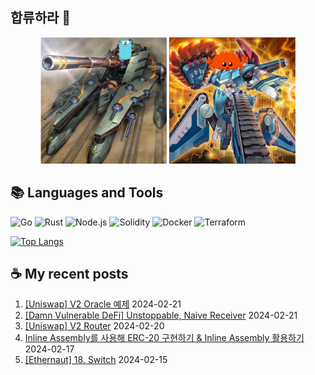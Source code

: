 ## 합류하라 🤝

<div align="center">
    <img src="https://github.com/piatoss3612/piatoss3612/blob/main/assets/go.png" alt="합류하라-go" width="40%" height="auto">
    <img src="https://github.com/piatoss3612/piatoss3612/blob/main/assets/rust.png" alt="합류하라-rust" width="40%" height="auto">
</div>

## 📚 Languages and Tools

![Go](https://img.shields.io/badge/Go-00ADD8?style=for-the-badge&logo=go&logoColor=white)
![Rust](https://img.shields.io/badge/Rust-000000?style=for-the-badge&logo=rust&logoColor=white)
![Node.js](https://img.shields.io/badge/Node.js-43853D?style=for-the-badge&logo=node.js&logoColor=white)
![Solidity](https://img.shields.io/badge/solidity-363636?style=for-the-badge&logo=solidity&logoColor=white)
![Docker](https://img.shields.io/badge/docker-%230db7ed.svg?style=for-the-badge&logo=docker&logoColor=white)
![Terraform](https://img.shields.io/badge/terraform-%235835CC.svg?style=for-the-badge&logo=terraform&logoColor=white)

[![Top Langs](https://github-readme-stats.vercel.app/api/top-langs/?username=piatoss3612&layout=compact)](https://github.com/piatoss3612/github-readme-stats)

## ☕ My recent posts

1. [[Uniswap] V2 Oracle 예제](https://piatoss3612.tistory.com/135) 2024-02-21
2. [[Damn Vulnerable DeFi] Unstoppable, Naive Receiver](https://piatoss3612.tistory.com/134) 2024-02-21
3. [[Uniswap] V2 Router](https://piatoss3612.tistory.com/133) 2024-02-20
4. [Inline Assembly를 사용해 ERC-20 구현하기 & Inline Assembly 활용하기](https://piatoss3612.tistory.com/132) 2024-02-17
5. [[Ethernaut] 18. Switch](https://piatoss3612.tistory.com/131) 2024-02-15